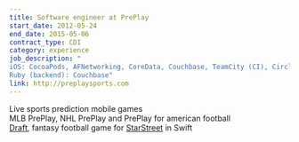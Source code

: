 ```yaml
---
title: Software engineer at PrePlay
start_date: 2012-05-24
end_date: 2015-05-06
contract_type: CDI
category: experience
job_description: "
iOS: CocoaPods, AFNetworking, CoreData, Couchbase, TeamCity (CI), CircleCI<br />
Ruby (backend): Couchbase"
link: http://preplaysports.com
---
```


Live sports prediction mobile games<br />
MLB PrePlay, NHL PrePlay and PrePlay for american football<br />
<a href="https://itunes.apple.com/app/id929695550">Draft</a>, fantasy football game for <a href="http://starstreet.com/">StarStreet</a> in Swift
